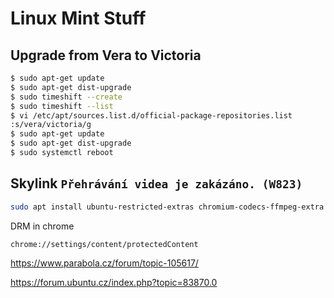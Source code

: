 # Linux Mint Stuff

## Upgrade from Vera to Victoria

```sh
$ sudo apt-get update
$ sudo apt-get dist-upgrade
$ sudo timeshift --create
$ sudo timeshift --list
$ vi /etc/apt/sources.list.d/official-package-repositories.list
:s/vera/victoria/g
$ sudo apt-get update
$ sudo apt-get dist-upgrade
$ sudo systemctl reboot
```

## Skylink `Přehrávání videa je zakázáno. (W823)`

```bash
sudo apt install ubuntu-restricted-extras chromium-codecs-ffmpeg-extra
```

DRM in chrome

`chrome://settings/content/protectedContent`

<https://www.parabola.cz/forum/topic-105617/>

<https://forum.ubuntu.cz/index.php?topic=83870.0>
